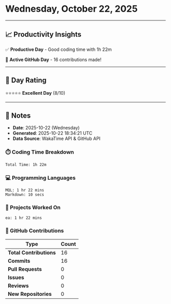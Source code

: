 # Wednesday, October 22, 2025

---

## 📈 Productivity Insights

✅ **Productive Day** - Good coding time with 1h 22m

🚀 **Active GitHub Day** - 16 contributions made!

---

## 🎯 Day Rating

⭐⭐⭐⭐⭐ **Excellent Day** (8/10)

---

## 📝 Notes

- **Date**: 2025-10-22 (Wednesday)
- **Generated**: 2025-10-22 18:34:21 UTC
- **Data Source**: WakaTime API & GitHub API


### ⏱️ Coding Time Breakdown

```
Total Time: 1h 22m
```

### 💻 Programming Languages

```
MQL: 1 hr 22 mins
Markdown: 10 secs
```

### 📂 Projects Worked On

```
ea: 1 hr 22 mins

```


### 🐙 GitHub Contributions

| Type | Count |
|------|-------|
| **Total Contributions** | 16 |
| **Commits** | 16 |
| **Pull Requests** | 0 |
| **Issues** | 0 |
| **Reviews** | 0 |
| **New Repositories** | 0 |

